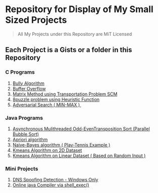 # Repository for Display of My Small Sized Projects #

> All My Projects under this Repository are MiT Licensed

## Each Project is a Gists or a folder in this Repository ##

### C Programs ##
1. [Bully Algorithm ](https://gist.github.com/ENGINEER-RC/abd1165be4e835d22f4e6ccdc6092aef)
2. [Buffer Overflow](https://gist.github.com/ENGINEER-RC/4654690d227c7c46c3ab9f2e9e646b57)
3. [Matrix Method using Transportation Problem SCM](https://gist.github.com/ENGINEER-RC/9396ba50969c9923aa399b5cb2ebbd2a)
4. [8puzzle problem using Heuristic Function ](https://gist.github.com/ENGINEER-RC/ae9ade2f6675e5d5c9ed70d671faa89e)
5. [Adversarial Search ( MIN-MAX ) ](https://gist.github.com/ENGINEER-RC/d5b978a9d24456ca294e6304f8222dc0)
﻿
### Java Programs ##

1. [Asynchronous Mulithreaded Odd-EvenTransposition Sort (Parallel Bubble Sort)](https://gist.github.com/ENGINEER-RC/742275013562fa9a8202c2da8930d4df)
2. [Apriori algorithm](https://gist.github.com/ENGINEER-RC/34bdc63161befad19ce33564a473fc58)
3. [Naive-Bayes algorithm ( Play-Tennis Example )](https://gist.github.com/ENGINEER-RC/0a64d80ba293d9652e96b2d22c28411a)
4. [Kmeans Algorithm on 2D Dataset](https://gist.github.com/ENGINEER-RC/a29010081b42fb581b0151a6c2b81ff5)
5. [Kmeans Algorithm on Linear Dataset ( Based on Random Input )](https://gist.github.com/ENGINEER-RC/5f590713a1aa34cdd48e8889df27ad19)

### Mini Projects ##

1. [DNS Spoofing Detection - Windows Only](https://github.com/ENGINEER-RC/my-scripts-programs/tree/master/dns-spoofing-detection)
2. [Online java Compiler via shell_exec()](https://github.com/ENGINEER-RC/my-scripts-programs/tree/master/online-compiler)
